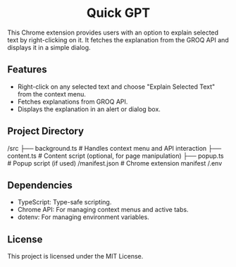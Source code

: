 <h1><center>Quick GPT</center></h1>

This Chrome extension provides users with an option to explain selected text by right-clicking on it. It fetches the explanation from the GROQ API and displays it in a simple dialog.

## Features

- Right-click on any selected text and choose "Explain Selected Text" from the context menu.
- Fetches explanations from GROQ API.
- Displays the explanation in an alert or dialog box.

## Project Directory
/src
├── background.ts  # Handles context menu and API interaction
├── content.ts     # Content script (optional, for page manipulation)
├── popup.ts       # Popup script (if used)
/manifest.json     # Chrome extension manifest
/.env 

## Dependencies
- TypeScript: Type-safe scripting.
- Chrome API: For managing context menus and active tabs.
- dotenv: For managing environment variables.

## License
This project is licensed under the MIT License.
